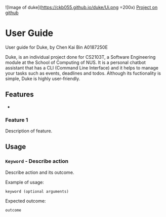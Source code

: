 ![Image of duke](https://ckb055.github.io/duke/Ui.png =200x)
[Project on github](https://github.com/ckb055/duke)

# User Guide
User guide for Duke, 
by Chen Kai Bin A0187250E

Duke, is an individual project done for CS2103T, a Software Engineering module at the School of Computing of NUS.
It is a personal chatbot assistant that has a CLI (Command Line Interface) and it
helps to manage your tasks such as events, deadlines and todos.
Although its fuctionality is simple, Duke is highly user-friendly.

## Features 
- 


### Feature 1 
Description of feature.

## Usage

### `Keyword` - Describe action

Describe action and its outcome.

Example of usage: 

`keyword (optional arguments)`

Expected outcome:

`outcome`
